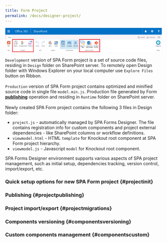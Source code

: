 ```yaml
---
title: Form Project
permalink: /docs/designer-project/
---
```

![Image of Ribbon-project](/img/Ribbon-project.png)

<code>Development</code> version of SPA Form project is a set of source code files, residing in <code>Design</code> folder on SharePoint server. To remotely open Design folder with Windows Explorer on your local computer use <code>Explore Files</code> button on Ribbon.
<br/>
<br/>
<code>Production</code> version of SPA Form project contains optimized and minified source code in single file <code>model.min.js</code>. Production file generated by Form <b>[publishing](#projectpublishing)</b> operation and residing in <code>Runtime</code> folder on SharePoint server.
<br/>
<br/>
Newly created SPA Form project contains the following 3 files in Design folder: 
* <code>project.js</code> - automatically managed by SPA Forms Designer. The file contains registration info for custom components and project external dependencies - like SharePoint columns or workflow definitions.
* <code>viewmodel.html</code> - HTML <code>template</code> for Knockout root component at SPA Form project hierarchy.
* <code>viewmodel.js</code> - Javascript <code>model</code> for Knockout root component.

SPA Forms Designer environment supports various aspects of SPA project management, such as initial setup, dependencies tracking, version control, import/export, etc.

###  Quick setup options for new SPA Form project {#projectinit}

###  Publishing {#projectpublishing}

###  Project import/export {#projectmigrations}

###  Components versioning {#componentsversioning}

###  Custom components management {#componentscustom}

